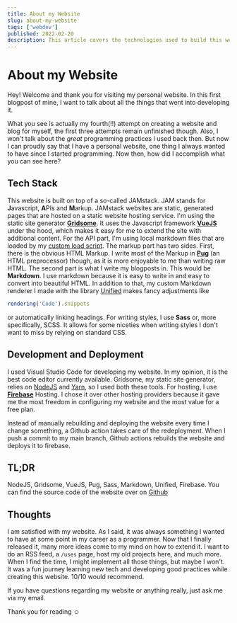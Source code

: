```yaml
---
title: About my Website
slug: about-my-website
tags: ['webdev']
published: 2022-02-20
description: This article covers the technologies used to build this website and blog, and my journey building it.
---
```


# About my Website

Hey! Welcome and thank you for visiting my personal website. In this first blogpost of mine, I want to talk about all the things that went into developing it.

What you see is actually my fourth(!!) attempt on creating a website and blog for myself, the first three attempts remain unfinished though. Also, I won't talk about the _great_ programming practices I used back then. But now I can proudly say that I have a personal website, one thing I always wanted to have since I started programming. Now then, how did I accomplish what you can see here?

## Tech Stack

This website is built on top of a so-called JAMstack.
JAM stands for **J**avascript, **A**PIs and **M**arkup. JAMstack websites are static, generated pages that are hosted on a static website hosting service.
I'm using the static site generator [**Gridsome**](https://gridsome.org). It uses the Javascript framework [**VueJS**](https://vuejs.org) under the hood, which makes it easy for me to extend the site with additional content.
For the API part, I'm using local markdown files that are loaded by my [custom load script](https://github.com/vypxl/website/blob/main/util/sourceContent.mjs).
The markup part has two sides. First, there is the obvious HTML Markup. I write most of the Markup in [**Pug**](https://pugjs.org) (an HTML preprocessor) though, as it is more enjoyable to me than writing raw HTML. The second part is what I write my blogposts in. This would be **Markdown**. I use markdown because it is easy to write in and easy to convert into beautiful HTML. In addition to that, my custom Markdown renderer I made with the library [Unified](https://unifiedjs.com) makes fancy adjustments like

```js
rendering('Code').snippets
```

or automatically linking headings.
For writing styles, I use **Sass** or, more specifically, SCSS. It allows for some niceties when writing styles I don't want to miss by relying on standard CSS.

## Development and Deployment

I used Visual Studio Code for developing my website. In my opinion, it is the best code editor currently available. Gridsome, my static site generator, relies on [NodeJS](https://nodejs.org) and [Yarn](https://yarnpkg.org), so I used both these tools. For hosting, I use [**Firebase**](https://firebase.google.com) Hosting. I chose it over other hosting providers because it gave me the most freedom in configuring my website and the most value for a free plan.

Instead of manually rebuilding and deploying the website every time I change something, a Github action takes care of the redeployment. When I push a commit to my main branch, Github actions rebuilds the website and deploys it to firebase.

## TL;DR

NodeJS, Gridsome, VueJS, Pug, Sass, Markdown, Unified, Firebase. You can find the source code of the website over on [Github](https://github.com/vypxl/website)

## Thoughts

I am satisfied with my website. As I said, it was always something I wanted to have at some point in my career as a programmer. Now that I finally released it, many more ideas come to my mind on how to extend it.
I want to do an RSS feed, a `/uses` page, host my old projects here, and much more. When I find the time, I might implement all those things, but maybe I won't. It was a fun journey learning new tech and developing good practices while creating this website. 10/10 would recommend.

If you have questions regarding my website or anything really, just ask me via my email.

Thank you for reading :relaxed:
